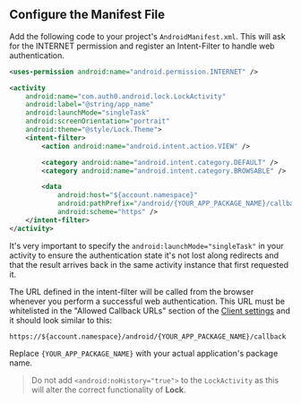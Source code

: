 ## Configure the Manifest File

Add the following code to your project's `AndroidManifest.xml`. This will ask for the INTERNET permission and register an Intent-Filter to handle web authentication.

```xml
<uses-permission android:name="android.permission.INTERNET" />

<activity
    android:name="com.auth0.android.lock.LockActivity"
    android:label="@string/app_name"
    android:launchMode="singleTask"
    android:screenOrientation="portrait"
    android:theme="@style/Lock.Theme">
    <intent-filter>
        <action android:name="android.intent.action.VIEW" />

        <category android:name="android.intent.category.DEFAULT" />
        <category android:name="android.intent.category.BROWSABLE" />

        <data
            android:host="${account.namespace}"
            android:pathPrefix="/android/{YOUR_APP_PACKAGE_NAME}/callback"
            android:scheme="https" />
    </intent-filter>
</activity>
```

It's very important to specify the `android:launchMode="singleTask"` in your activity to ensure the authentication state it's not lost along redirects and that the result arrives back in the same activity instance that first requested it.


The URL defined in the intent-filter will be called from the browser whenever you perform a successful web authentication. This URL must be whitelisted in the "Allowed Callback URLs" section of the [Client settings](https://manage.auth0.com/#/clients) and it should look similar to this:

```
https://${account.namespace}/android/{YOUR_APP_PACKAGE_NAME}/callback
```

Replace `{YOUR_APP_PACKAGE_NAME}` with your actual application's package name.


> Do not add `<android:noHistory="true">` to the `LockActivity` as this will alter the correct functionality of **Lock**.
